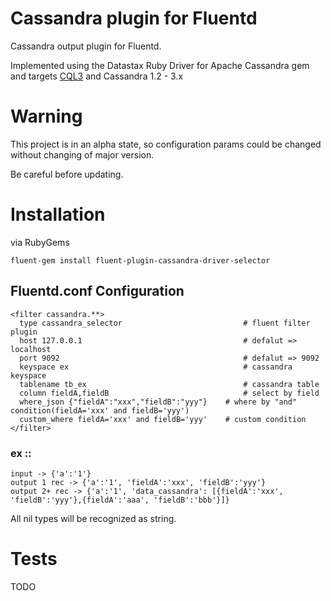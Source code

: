 # Cassandra plugin for Fluentd

Cassandra output plugin for Fluentd.

Implemented using the Datastax Ruby Driver for Apache Cassandra gem and targets [CQL3](https://docs.datastax.com/en/cql/3.3/)
and Cassandra 1.2 - 3.x

# Warning

This project is in an alpha state, so configuration params could be changed without changing of major version.

Be careful before updating.

# Installation

via RubyGems

    fluent-gem install fluent-plugin-cassandra-driver-selector

## Fluentd.conf Configuration
    <filter cassandra.**>
      type cassandra_selector							# fluent filter plugin
      host 127.0.0.1									# defalut => localhost
      port 9092											# defalut => 9092
      keyspace ex										# cassandra keyspace
      tablename tb_ex									# cassandra table
      column fieldA,fieldB								# select by field
	  where_json {"fieldA":"xxx","fieldB":"yyy"}	# where by "and" condition(fieldA='xxx' and fieldB='yyy')
	  custom_where fieldA='xxx' and fieldB='yyy'	# custom condition
    </filter>
    
### ex ::
    input -> {'a':'1'}
    output 1 rec -> {'a':'1', 'fieldA':'xxx', 'fieldB':'yyy'}
    output 2+ rec -> {'a':'1', 'data_cassandra': [{fieldA':'xxx', 'fieldB':'yyy'},{fieldA':'aaa', 'fieldB':'bbb'}]}
    
All nil types will be recognized as string.
    
# Tests

TODO
